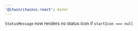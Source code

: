 ```yaml
---
'@itwin/itwinui-react': minor
---
```


`StatusMessage` now renders no status icon if `startIcon === null`
